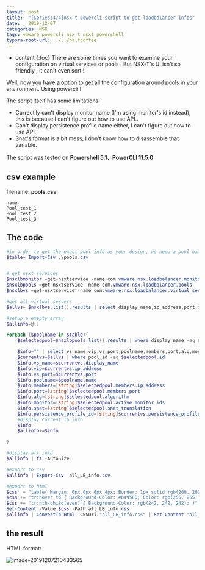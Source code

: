 ```yaml
---
layout: post
title:  "[Series:4/4]nsx-t powercli script to get loadbalancer infos"
date:   2019-12-07
categories: NSX
tags: vmware powercli nsx-t nsxt powershell
typora-root-url: ../../halfcoffee
---
```




* content
{:toc}
There are some times you want to examine your configuration on virtual services or pools . But NSX-T's UI isn't so friendly , it can't even sort ! 



Well, now you have a option to get all the configuration around pools in your environment. Using powercli ! 



The script itself has some limitations:

- Currectlly can't  display monitor name (I'm using monitor's id instead), this is because I can't figure out how to use API..
- Can't  display persistence profile name either, I can't figure out how to use API..
- Snat's format is a bit mess, I don't know how to disassemble that variable.



The script was tested on **Powershell 5.1、PowerCLI 11.5.0**



## csv example

filename: **pools.csv**

```
name
Pool_test_1
Pool_test_2
Pool_test_3
```




## The code

```powershell
#in order to get the exact pool info as your design, we need a pool name list.
$table= Import-Csv .\pools.csv


# get nsxt services
$nsxlbmonitor =get-nsxtservice -name com.vmware.nsx.loadbalancer.monitors  
$nsxlbpools =get-nsxtservice -name com.vmware.nsx.loadbalancer.pools 
$nsxlbvs =get-nsxtservice -name com.vmware.nsx.loadbalancer.virtual_servers 

#get all virtual servers
$allvs= $nsxlbvs.list().results | select display_name,ip_address,port,ip_protocol,pool_id,persistence_profile_id

#setup a emepty array
$allinfo=@()

ForEach ($poolname in $table){
	$selectedpool=$nsxlbpools.list().results | where display_name -eq $poolname.name

	$info="" | select vs_name,vip,vs_port,poolname,members,port,alg,monitor,snat,persistence_profile_id
	$currentvs=$allvs | where pool_id -eq $selectedpool.id
	$info.vs_name=$currentvs.display_name
	$info.vip=$currentvs.ip_address
	$info.vs_port=$currentvs.port
	$info.poolname=$poolname.name
	$info.members=[string]$selectedpool.members.ip_address
	$info.port=[string]$selectedpool.members.port
	$info.alg=[string]$selectedpool.algorithm
	$info.monitor=[string]$selectedpool.active_monitor_ids
	$info.snat=[string]$selectedpool.snat_translation
	$info.persistence_profile_id=[string]$currentvs.persistence_profile_id
	#display current lb info 
	$info
	$allinfo+=$info

}

#display all info
$allinfo | ft -AutoSize 

#export to csv
$allinfo | Export-Csv  all_LB_info.csv

#export to html
$css  = "table{ Margin: 0px 0px 0px 4px; Border: 1px solid rgb(200, 200, 200); Font-Family: Tahoma; Font-Size: 8pt; Background-Color: rgb(252, 252, 252); }"
$css += "tr:hover td { Background-Color: #6495ED; Color: rgb(255, 255, 255);}"
$css += "tr:nth-child(even) { Background-Color: rgb(242, 242, 242); }"
Set-Content -Value $css -Path all_LB_info.css
$allinfo | ConvertTo-Html -CSSUri "all_LB_info.css" | Set-Content "all_LB_info.html"
```



## the result

HTML format:

![image-20191207210433565](/../git-wiki/wiki/pics/image-20191207210433565.png)

